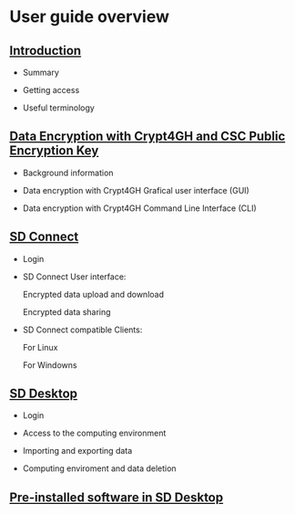 
# User guide overview








## [Introduction](./sd_connect.md)

   * Summary
   
   * Getting access
   
   * Useful terminology








## [Data Encryption with Crypt4GH and CSC Public Encryption Key](./data_encryption.md)

  * Background information
  
  * Data encryption with Crypt4GH Grafical user interface (GUI)
  
  * Data encryption with Crypt4GH Command Line Interface (CLI)
  








## [SD Connect](./sd_connect.md)
   
   * Login
   
   * SD Connect User interface:
   
       Encrypted data upload and download
       
       Encrypted data sharing 
       
   * SD Connect  compatible Clients:
   
       For Linux
       
       For Windowns
   
   
          


## [SD Desktop](./sd_desktop.md)

* Login

* Access to the computing environment

* Importing and exporting data 

* Computing enviroment  and data deletion










## [Pre-installed software in SD Desktop](./pre-installed_software.md)
